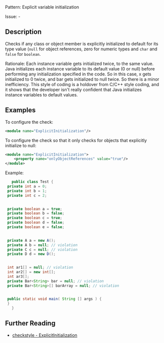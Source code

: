 Pattern: Explicit variable initialization

Issue: -

## Description

Checks if any class or object member is explicitly initialized to default for its type value (`null` for object references, zero for numeric types and `char` and `false` for `boolean`. 

Rationale: Each instance variable gets initialized twice, to the same value. Java initializes each instance variable to its default value (0 or null) before performing any initialization specified in the code. So in this case, x gets initialized to 0 twice, and bar gets initialized to null twice. So there is a minor inefficiency. This style of coding is a holdover from C/C++ style coding, and it shows that the developer isn't really confident that Java initializes instance variables to default values. 

## Examples

To configure the check: 


```xml
<module name="ExplicitInitialization"/>
```
        

To configure the check so that it only checks for objects that explicitly initialize to null: 


```xml
<module name="ExplicitInitialization">
    <property name="onlyObjectReferences" value="true"/>
</module>
```
        

Example:


```java
   public class Test {
 private int a = 0;
 private int b = 1;
 private int c = 2;
 

 private boolean a = true;
 private boolean b = false;
 private boolean c = true;
 private boolean d = false;
 private boolean e = false;
 

 private A a = new A();
 private A b = null; // violation
 private C c = null; // violation
 private D d = new D();
 

 int ar1[] = null; // violation
 int ar2[] = new int[];
 int ar3[];
 private Bar<String> bar = null; // violation
 private Bar<String>[] barArray = null; // violation
 

 public static void main( String [] args ) {
 }
   }
```

## Further Reading

* [checkstyle - ExplicitInitialization](http://checkstyle.sourceforge.net/config_coding.html#ExplicitInitialization)
